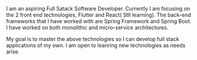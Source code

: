 I am an aspiring Full Satack Software Developer.
Currently I am focusing on the 2 front end technologies, Flutter and React( Stll learning).
The back-end frameworks that I have worked with are Spring Framework and Spring Boot.
I have worked on both monolithic and micro-service architectures.

My goal is to master the above technologies so I can develop full stack applications of my own.
I am open to leanring new technologies as needs arise.
